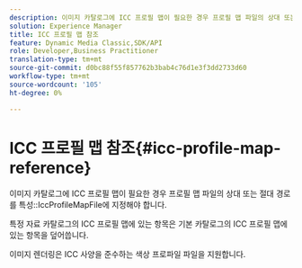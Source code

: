 ```yaml
---
description: 이미지 카탈로그에 ICC 프로필 맵이 필요한 경우 프로필 맵 파일의 상대 또는 절대 경로를 IccProfileMapFile 속성에 지정해야 합니다.
solution: Experience Manager
title: ICC 프로필 맵 참조
feature: Dynamic Media Classic,SDK/API
role: Developer,Business Practitioner
translation-type: tm+mt
source-git-commit: d0bc88f55f857762b3bab4c76d1e3f3dd2733d60
workflow-type: tm+mt
source-wordcount: '105'
ht-degree: 0%

---
```



# ICC 프로필 맵 참조{#icc-profile-map-reference}

이미지 카탈로그에 ICC 프로필 맵이 필요한 경우 프로필 맵 파일의 상대 또는 절대 경로를 특성::IccProfileMapFile에 지정해야 합니다.

특정 자료 카탈로그의 ICC 프로필 맵에 있는 항목은 기본 카탈로그의 ICC 프로필 맵에 있는 항목을 덮어씁니다.

이미지 렌더링은 ICC 사양을 준수하는 색상 프로파일 파일을 지원합니다.

